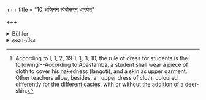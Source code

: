 +++
title = "10 अजिनन् त्वेवोत्तरन् धारयेत्"

+++

<details><summary>Bühler</summary>

10. But (I, Āpastamba, say), let him wear a skin only as his upper garment. [^3] 


[^3]:  According to I, 1, 2, 39-I, 1, 3, 10, the rule of dress for students is the following:--According to Āpastamba, a student shall wear a piece of cloth to cover his nakedness (langoṭī), and a skin as upper garment. Other teachers allow, besides, an upper dress of cloth, coloured differently for the different castes, with or without the addition of a deer-skin.
</details>

<details><summary>हरदत्त-टीका</summary>

## सूत्रम्
अजिनं त्वेवोत्तरं धारयेत् ॥ १० ॥  
### प्रस्तावः
अथ स्वपक्षमाह—  
### टिप्पनी
उत्तरमुत्तरीयम् । तदजिनमेव धारयेत् ॥ १० ॥
</details>
